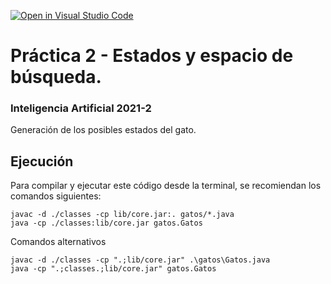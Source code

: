 [![Open in Visual Studio Code](https://classroom.github.com/assets/open-in-vscode-c66648af7eb3fe8bc4f294546bfd86ef473780cde1dea487d3c4ff354943c9ae.svg)](https://classroom.github.com/online_ide?assignment_repo_id=10157397&assignment_repo_type=AssignmentRepo)
# Práctica 2 - Estados y espacio de búsqueda.
### Inteligencia Artificial 2021-2

Generación de los posibles estados del gato. 


## Ejecución
Para compilar y ejecutar este código desde la terminal, se recomiendan los comandos siguientes:

```
javac -d ./classes -cp lib/core.jar:. gatos/*.java
java -cp ./classes:lib/core.jar gatos.Gatos
```
Comandos alternativos

```
javac -d ./classes -cp ".;lib/core.jar" .\gatos\Gatos.java
java -cp ".;classes.;lib/core.jar" gatos.Gatos
``` 
